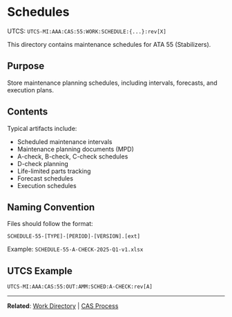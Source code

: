# Schedules
UTCS: `UTCS-MI:AAA:CAS:55:WORK:SCHEDULE:{...}:rev[X]`

This directory contains maintenance schedules for ATA 55 (Stabilizers).

## Purpose

Store maintenance planning schedules, including intervals, forecasts, and execution plans.

## Contents

Typical artifacts include:
- Scheduled maintenance intervals
- Maintenance planning documents (MPD)
- A-check, B-check, C-check schedules
- D-check planning
- Life-limited parts tracking
- Forecast schedules
- Execution schedules

## Naming Convention

Files should follow the format:
```
SCHEDULE-55-[TYPE]-[PERIOD]-[VERSION].[ext]
```

Example: `SCHEDULE-55-A-CHECK-2025-Q1-v1.xlsx`

## UTCS Example

`UTCS-MI:AAA:CAS:55:OUT:AMM:SCHED:A-CHECK:rev[A]`

---

**Related**: [Work Directory](../README.md) | [CAS Process](../../README.md)
